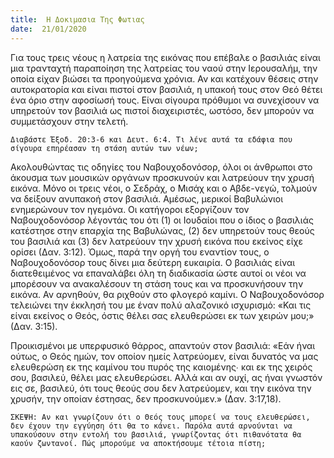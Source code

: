 ```yaml
---
title:  Η Δοκιμασια Της Φωτιας
date:  21/01/2020
---
```


Για τους τρεις νέους η λατρεία της εικόνας που επέβαλε ο βασιλιάς είναι μια τρανταχτή παραποίηση της λατρείας του ναού στην Ιερουσαλήμ, την οποία είχαν βιώσει τα προηγούμενα χρόνια. Αν και κατέχουν θέσεις στην αυτοκρατορία και είναι πιστοί στον βασιλιά, η υπακοή τους στον Θεό θέτει ένα όριο στην αφοσίωσή τους. Είναι σίγουρα πρόθυμοι να συνεχίσουν να υπηρετούν τον βασιλιά ως πιστοί διαχειριστές, ωστόσο, δεν μπορούν να συμμετάσχουν στην τελετή.

`Διαβάστε Έξοδ. 20:3-6 και Δευτ. 6:4. Τι λένε αυτά τα εδάφια που σίγουρα επηρέασαν τη στάση αυτών των νέων;`

Ακολουθώντας τις οδηγίες του Ναβουχοδονόσορ, όλοι οι άνθρωποι στο άκουσμα των μουσικών οργάνων προσκυνούν και λατρεύουν την χρυσή εικόνα. Μόνο οι τρεις νέοι, ο Σεδράχ, ο Μισάχ και ο Αβδε-νεγώ, τολμούν να δείξουν ανυπακοή στον βασιλιά. Αμέσως, μερικοί Βαβυλώνιοι ενημερώνουν τον ηγεμόνα. Οι κατήγοροι εξοργίζουν τον Ναβουχοδονόσορ λέγοντάς του ότι (1) οι Ιουδαίοι που ο ίδιος ο βασιλιάς κατέστησε στην επαρχία της Βαβυλώνας, (2) δεν υπηρετούν τους θεούς του βασιλιά και (3) δεν λατρεύουν την χρυσή εικόνα που εκείνος είχε ορίσει (Δαν. 3:12). Όμως, παρά την οργή του εναντίον τους, ο Ναβουχοδονόσορ τους δίνει μια δεύτερη ευκαιρία. Ο βασιλιάς είναι διατεθειμένος να επαναλάβει όλη τη διαδικασία ώστε αυτοί οι νέοι να μπορέσουν να ανακαλέσουν τη στάση τους και να προσκυνήσουν την εικόνα. Αν αρνηθούν, θα ριχθούν στο φλογερό καμίνι. Ο Ναβουχοδονόσορ τελειώνει την έκκλησή του με έναν πολύ αλαζονικό ισχυρισμό: «Και τις είναι εκείνος ο Θεός, όστις θέλει σας ελευθερώσει εκ των χειρών μου;» (Δαν. 3:15).

Προικισμένοι με υπερφυσικό θάρρος, απαντούν στον βασιλιά: «Εάν ήναι ούτως, ο Θεός ημών, τον οποίον ημείς λατρεύομεν, είναι δυνατός να μας ελευθερώση εκ της καμίνου του πυρός της καιομένης∙ και εκ της χειρός σου, βασιλεύ, θέλει μας ελευθερώσει.  Αλλά και αν ουχί, ας ήναι γνωστόν εις σε, βασιλεύ, ότι τους θεούς σου δεν λατρεύομεν, και την εικόνα την χρυσήν, την οποίαν έστησας, δεν προσκυνούμεν.» (Δαν. 3:17,18).

`ΣΚΕΨΗ: Αν και γνωρίζουν ότι ο Θεός τους μπορεί να τους ελευθερώσει, δεν έχουν την εγγύηση ότι θα το κάνει. Παρόλα αυτά αρνούνται να υπακούσουν στην εντολή του βασιλιά, γνωρίζοντας ότι πιθανότατα θα καούν ζωντανοί. Πώς μπορούμε να αποκτήσουμε τέτοια πίστη;`
